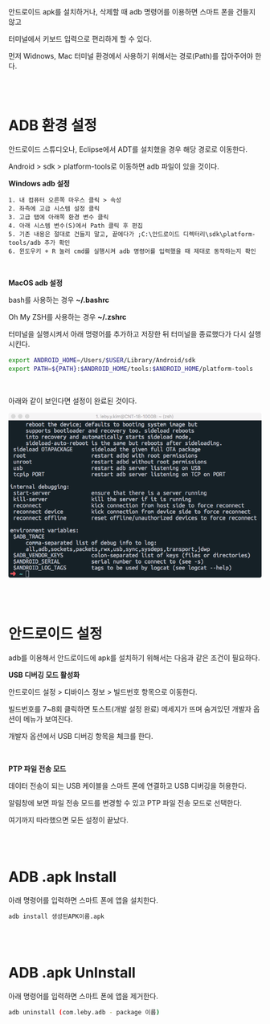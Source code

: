 

안드로이드 apk를 설치하거나, 삭제할 때 adb 명령어를 이용하면 스마트 폰을 건들지 않고

터미널에서 키보드 입력으로 편리하게 할 수 있다.

먼저 Widnows, Mac 터미널 환경에서 사용하기 위해서는 경로(Path)를 잡아주어야 한다.

<br />

<br />

# ADB 환경 설정

안드로이드 스튜디오나, Eclipse에서 ADT를 설치했을 경우 해당 경로로 이동한다.

Android > sdk > platform-tools로 이동하면 adb 파일이 있을 것이다.

**Windows adb 설정**

~~~~
1. 내 컴퓨터 오른쪽 마우스 클릭 > 속성
2. 좌측에 고급 시스템 설정 클릭
3. 고급 탭에 아래쪽 환경 변수 클릭
4. 아래 시스템 변수(S)에서 Path 클릭 후 편집
5. 기존 내용은 절대로 건들지 말고, 끝에다가 ;C:\안드로이드 디렉터리\sdk\platform-tools/adb 추가 확인
6. 윈도우키 + R 눌러 cmd를 실행시켜 adb 명령어를 입력했을 때 제대로 동작하는지 확인
~~~~

<br />

**MacOS adb 설정**

bash를 사용하는 경우 **~/.bashrc**

Oh My ZSH를 사용하는 경우 **~/.zshrc**

터미널을 실행시켜서 아래 명령어를 추가하고 저장한 뒤 터미널을 종료했다가 다시 실행시킨다.

~~~~bash
export ANDROID_HOME=/Users/$USER/Library/Android/sdk
export PATH=${PATH}:$ANDROID_HOME/tools:$ANDROID_HOME/platform-tools
~~~~

<br />

아래와 같이 보인다면 설정이 완료된 것이다.

![adbExcute](../resources/adbExcute.png)

<br />

<br />

# 안드로이드 설정

adb를 이용해서 안드로이드에 apk를 설치하기 위해서는 다음과 같은 조건이 필요하다.

**USB 디버깅 모드 활성화**

안드로이드 설정 > 디바이스 정보 > 빌드번호 항목으로 이동한다.

빌드번호를 7~8회 클릭하면 토스트(개발 설정 완료) 메세지가 뜨며 숨겨있던 개발자 옵션이 메뉴가 보여진다.

개발자 옵션에서 USB 디버깅 항목을 체크를 한다.

<br />

**PTP 파일 전송 모드** 

데이터 전송이 되는 USB 케이블을 스마트 폰에 연결하고 USB 디버깅을 허용한다.

알림창에 보면 파일 전송 모드를 변경할 수 있고 PTP 파일 전송 모드로 선택한다.

여기까지 따라했으면 모든 설정이 끝났다.

<br />

<br />

# ADB .apk Install

 아래 명령어를 입력하면 스마트 폰에 앱을 설치한다.

~~~~bash
adb install 생성된APK이름.apk
~~~~

<br />

<br />

# ADB .apk UnInstall

아래 명령어를 입력하면 스마트 폰에 앱을 제거한다.

~~~~bash
adb uninstall (com.leby.adb - package 이름)
~~~~

